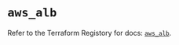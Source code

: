 # `aws_alb`

Refer to the Terraform Registory for docs: [`aws_alb`](https://registry.terraform.io/providers/hashicorp/aws/5.26.0/docs/resources/alb).
